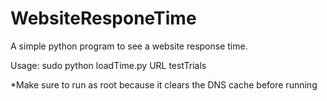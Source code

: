 WebsiteResponeTime
=======

A simple python program to see a website response time.

Usage: sudo python loadTime.py URL testTrials

*Make sure to run as root because it clears the DNS cache before running
